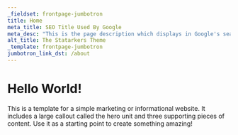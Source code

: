 ```yaml
---
_fieldset: frontpage-jumbotron
title: Home
meta_title: SEO Title Used By Google
meta_desc: "This is the page description which displays in Google's search results, it is important for SEO."
alt_title: The Statarkers Theme
_template: frontpage-jumbotron
jumbotron_link_dst: /about
---
```

# Hello World!
This is a template for a simple marketing or informational website. It includes a large callout called the hero unit and three supporting pieces of content. Use it as a starting point to create something amazing!

